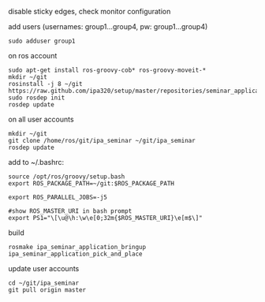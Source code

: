 disable sticky edges, check monitor configuration


add users (usernames: group1...group4, pw: group1...group4)
```
sudo adduser group1

```


on ros account
```
sudo apt-get install ros-groovy-cob* ros-groovy-moveit-*
mkdir ~/git
rosinstall -j 8 ~/git https://raw.github.com/ipa320/setup/master/repositories/seminar_application.rosinstall
sudo rosdep init
rosdep update
```


on all user accounts
```
mkdir ~/git
git clone /home/ros/git/ipa_seminar ~/git/ipa_seminar
rosdep update
```


add to ~/.bashrc:
```
source /opt/ros/groovy/setup.bash
export ROS_PACKAGE_PATH=~/git:$ROS_PACKAGE_PATH

export ROS_PARALLEL_JOBS=-j5

#show ROS_MASTER_URI in bash prompt
export PS1="\[\u@\h:\w\e[0;32m{$ROS_MASTER_URI}\e[m$\]"

```

build
```
rosmake ipa_seminar_application_bringup ipa_seminar_application_pick_and_place
```

update user accounts
```
cd ~/git/ipa_seminar
git pull origin master
```
